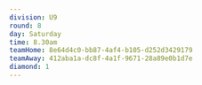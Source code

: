 ```yaml
---
division: U9
round: 8
day: Saturday
time: 8.30am
teamHome: 8e64d4c0-bb87-4af4-b105-d252d3429179
teamAway: 412aba1a-dc8f-4a1f-9671-28a89e0b1d7e
diamond: 1
---
```

